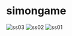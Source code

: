 # simongame
![ss03](https://github.com/harshlalawat/simongame/assets/109430355/72343fda-1b1d-4454-9664-b36cf74d76e2)
![ss02](https://github.com/harshlalawat/simongame/assets/109430355/c92dd755-e946-42ac-b8cf-595353098d75)
![ss01](https://github.com/harshlalawat/simongame/assets/109430355/c0e0efe8-3025-4249-9ef7-0b30f84f9f85)

